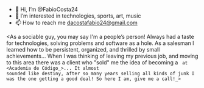 - 👋 Hi, I’m @FabioCosta24
- 👀 I’m interested in technologies, sports, art, music
- 📫 How to reach me dacostafabio24@gmail.com

<As a sociable guy, you may say I'm a people’s person! Always had a taste for technologies, solving problems and software as a hole. 
As a salesman I learned how to be persistent, organized, and thrilled by small achievements… 
 When I was thinking of leaving my previous job, and moving to this area there was a client who "sold" me the idea of becoming a <Code Cadet> at <Academia de Código_>... It almost sounded like destiny, after so many years selling all kinds of junk I was the one getting a good deal!
So here I am, give me a call!_>
